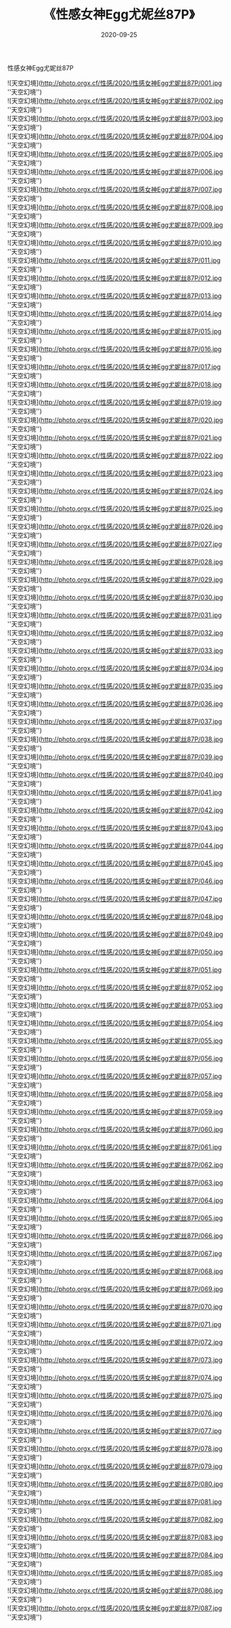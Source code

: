 ﻿---
layout: post
title:  《性感女神Egg尤妮丝87P》
date:   2020-09-25
img: http://photo.orgx.cf/性感/2020/性感女神Egg尤妮丝87P/000.jpg
tags: [美女, 性感, 泳衣]
---

性感女神Egg尤妮丝87P



![天空幻境](http://photo.orgx.cf/性感/2020/性感女神Egg尤妮丝87P/001.jpg ''天空幻境'') <br>
![天空幻境](http://photo.orgx.cf/性感/2020/性感女神Egg尤妮丝87P/002.jpg ''天空幻境'') <br>
![天空幻境](http://photo.orgx.cf/性感/2020/性感女神Egg尤妮丝87P/003.jpg ''天空幻境'') <br>
![天空幻境](http://photo.orgx.cf/性感/2020/性感女神Egg尤妮丝87P/004.jpg ''天空幻境'') <br>
![天空幻境](http://photo.orgx.cf/性感/2020/性感女神Egg尤妮丝87P/005.jpg ''天空幻境'') <br>
![天空幻境](http://photo.orgx.cf/性感/2020/性感女神Egg尤妮丝87P/006.jpg ''天空幻境'') <br>
![天空幻境](http://photo.orgx.cf/性感/2020/性感女神Egg尤妮丝87P/007.jpg ''天空幻境'') <br>
![天空幻境](http://photo.orgx.cf/性感/2020/性感女神Egg尤妮丝87P/008.jpg ''天空幻境'') <br>
![天空幻境](http://photo.orgx.cf/性感/2020/性感女神Egg尤妮丝87P/009.jpg ''天空幻境'') <br>
![天空幻境](http://photo.orgx.cf/性感/2020/性感女神Egg尤妮丝87P/010.jpg ''天空幻境'') <br>
![天空幻境](http://photo.orgx.cf/性感/2020/性感女神Egg尤妮丝87P/011.jpg ''天空幻境'') <br>
![天空幻境](http://photo.orgx.cf/性感/2020/性感女神Egg尤妮丝87P/012.jpg ''天空幻境'') <br>
![天空幻境](http://photo.orgx.cf/性感/2020/性感女神Egg尤妮丝87P/013.jpg ''天空幻境'') <br>
![天空幻境](http://photo.orgx.cf/性感/2020/性感女神Egg尤妮丝87P/014.jpg ''天空幻境'') <br>
![天空幻境](http://photo.orgx.cf/性感/2020/性感女神Egg尤妮丝87P/015.jpg ''天空幻境'') <br>
![天空幻境](http://photo.orgx.cf/性感/2020/性感女神Egg尤妮丝87P/016.jpg ''天空幻境'') <br>
![天空幻境](http://photo.orgx.cf/性感/2020/性感女神Egg尤妮丝87P/017.jpg ''天空幻境'') <br>
![天空幻境](http://photo.orgx.cf/性感/2020/性感女神Egg尤妮丝87P/018.jpg ''天空幻境'') <br>
![天空幻境](http://photo.orgx.cf/性感/2020/性感女神Egg尤妮丝87P/019.jpg ''天空幻境'') <br>
![天空幻境](http://photo.orgx.cf/性感/2020/性感女神Egg尤妮丝87P/020.jpg ''天空幻境'') <br>
![天空幻境](http://photo.orgx.cf/性感/2020/性感女神Egg尤妮丝87P/021.jpg ''天空幻境'') <br>
![天空幻境](http://photo.orgx.cf/性感/2020/性感女神Egg尤妮丝87P/022.jpg ''天空幻境'') <br>
![天空幻境](http://photo.orgx.cf/性感/2020/性感女神Egg尤妮丝87P/023.jpg ''天空幻境'') <br>
![天空幻境](http://photo.orgx.cf/性感/2020/性感女神Egg尤妮丝87P/024.jpg ''天空幻境'') <br>
![天空幻境](http://photo.orgx.cf/性感/2020/性感女神Egg尤妮丝87P/025.jpg ''天空幻境'') <br>
![天空幻境](http://photo.orgx.cf/性感/2020/性感女神Egg尤妮丝87P/026.jpg ''天空幻境'') <br>
![天空幻境](http://photo.orgx.cf/性感/2020/性感女神Egg尤妮丝87P/027.jpg ''天空幻境'') <br>
![天空幻境](http://photo.orgx.cf/性感/2020/性感女神Egg尤妮丝87P/028.jpg ''天空幻境'') <br>
![天空幻境](http://photo.orgx.cf/性感/2020/性感女神Egg尤妮丝87P/029.jpg ''天空幻境'') <br>
![天空幻境](http://photo.orgx.cf/性感/2020/性感女神Egg尤妮丝87P/030.jpg ''天空幻境'') <br>
![天空幻境](http://photo.orgx.cf/性感/2020/性感女神Egg尤妮丝87P/031.jpg ''天空幻境'') <br>
![天空幻境](http://photo.orgx.cf/性感/2020/性感女神Egg尤妮丝87P/032.jpg ''天空幻境'') <br>
![天空幻境](http://photo.orgx.cf/性感/2020/性感女神Egg尤妮丝87P/033.jpg ''天空幻境'') <br>
![天空幻境](http://photo.orgx.cf/性感/2020/性感女神Egg尤妮丝87P/034.jpg ''天空幻境'') <br>
![天空幻境](http://photo.orgx.cf/性感/2020/性感女神Egg尤妮丝87P/035.jpg ''天空幻境'') <br>
![天空幻境](http://photo.orgx.cf/性感/2020/性感女神Egg尤妮丝87P/036.jpg ''天空幻境'') <br>
![天空幻境](http://photo.orgx.cf/性感/2020/性感女神Egg尤妮丝87P/037.jpg ''天空幻境'') <br>
![天空幻境](http://photo.orgx.cf/性感/2020/性感女神Egg尤妮丝87P/038.jpg ''天空幻境'') <br>
![天空幻境](http://photo.orgx.cf/性感/2020/性感女神Egg尤妮丝87P/039.jpg ''天空幻境'') <br>
![天空幻境](http://photo.orgx.cf/性感/2020/性感女神Egg尤妮丝87P/040.jpg ''天空幻境'') <br>
![天空幻境](http://photo.orgx.cf/性感/2020/性感女神Egg尤妮丝87P/041.jpg ''天空幻境'') <br>
![天空幻境](http://photo.orgx.cf/性感/2020/性感女神Egg尤妮丝87P/042.jpg ''天空幻境'') <br>
![天空幻境](http://photo.orgx.cf/性感/2020/性感女神Egg尤妮丝87P/043.jpg ''天空幻境'') <br>
![天空幻境](http://photo.orgx.cf/性感/2020/性感女神Egg尤妮丝87P/044.jpg ''天空幻境'') <br>
![天空幻境](http://photo.orgx.cf/性感/2020/性感女神Egg尤妮丝87P/045.jpg ''天空幻境'') <br>
![天空幻境](http://photo.orgx.cf/性感/2020/性感女神Egg尤妮丝87P/046.jpg ''天空幻境'') <br>
![天空幻境](http://photo.orgx.cf/性感/2020/性感女神Egg尤妮丝87P/047.jpg ''天空幻境'') <br>
![天空幻境](http://photo.orgx.cf/性感/2020/性感女神Egg尤妮丝87P/048.jpg ''天空幻境'') <br>
![天空幻境](http://photo.orgx.cf/性感/2020/性感女神Egg尤妮丝87P/049.jpg ''天空幻境'') <br>
![天空幻境](http://photo.orgx.cf/性感/2020/性感女神Egg尤妮丝87P/050.jpg ''天空幻境'') <br>
![天空幻境](http://photo.orgx.cf/性感/2020/性感女神Egg尤妮丝87P/051.jpg ''天空幻境'') <br>
![天空幻境](http://photo.orgx.cf/性感/2020/性感女神Egg尤妮丝87P/052.jpg ''天空幻境'') <br>
![天空幻境](http://photo.orgx.cf/性感/2020/性感女神Egg尤妮丝87P/053.jpg ''天空幻境'') <br>
![天空幻境](http://photo.orgx.cf/性感/2020/性感女神Egg尤妮丝87P/054.jpg ''天空幻境'') <br>
![天空幻境](http://photo.orgx.cf/性感/2020/性感女神Egg尤妮丝87P/055.jpg ''天空幻境'') <br>
![天空幻境](http://photo.orgx.cf/性感/2020/性感女神Egg尤妮丝87P/056.jpg ''天空幻境'') <br>
![天空幻境](http://photo.orgx.cf/性感/2020/性感女神Egg尤妮丝87P/057.jpg ''天空幻境'') <br>
![天空幻境](http://photo.orgx.cf/性感/2020/性感女神Egg尤妮丝87P/058.jpg ''天空幻境'') <br>
![天空幻境](http://photo.orgx.cf/性感/2020/性感女神Egg尤妮丝87P/059.jpg ''天空幻境'') <br>
![天空幻境](http://photo.orgx.cf/性感/2020/性感女神Egg尤妮丝87P/060.jpg ''天空幻境'') <br>
![天空幻境](http://photo.orgx.cf/性感/2020/性感女神Egg尤妮丝87P/061.jpg ''天空幻境'') <br>
![天空幻境](http://photo.orgx.cf/性感/2020/性感女神Egg尤妮丝87P/062.jpg ''天空幻境'') <br>
![天空幻境](http://photo.orgx.cf/性感/2020/性感女神Egg尤妮丝87P/063.jpg ''天空幻境'') <br>
![天空幻境](http://photo.orgx.cf/性感/2020/性感女神Egg尤妮丝87P/064.jpg ''天空幻境'') <br>
![天空幻境](http://photo.orgx.cf/性感/2020/性感女神Egg尤妮丝87P/065.jpg ''天空幻境'') <br>
![天空幻境](http://photo.orgx.cf/性感/2020/性感女神Egg尤妮丝87P/066.jpg ''天空幻境'') <br>
![天空幻境](http://photo.orgx.cf/性感/2020/性感女神Egg尤妮丝87P/067.jpg ''天空幻境'') <br>
![天空幻境](http://photo.orgx.cf/性感/2020/性感女神Egg尤妮丝87P/068.jpg ''天空幻境'') <br>
![天空幻境](http://photo.orgx.cf/性感/2020/性感女神Egg尤妮丝87P/069.jpg ''天空幻境'') <br>
![天空幻境](http://photo.orgx.cf/性感/2020/性感女神Egg尤妮丝87P/070.jpg ''天空幻境'') <br>
![天空幻境](http://photo.orgx.cf/性感/2020/性感女神Egg尤妮丝87P/071.jpg ''天空幻境'') <br>
![天空幻境](http://photo.orgx.cf/性感/2020/性感女神Egg尤妮丝87P/072.jpg ''天空幻境'') <br>
![天空幻境](http://photo.orgx.cf/性感/2020/性感女神Egg尤妮丝87P/073.jpg ''天空幻境'') <br>
![天空幻境](http://photo.orgx.cf/性感/2020/性感女神Egg尤妮丝87P/074.jpg ''天空幻境'') <br>
![天空幻境](http://photo.orgx.cf/性感/2020/性感女神Egg尤妮丝87P/075.jpg ''天空幻境'') <br>
![天空幻境](http://photo.orgx.cf/性感/2020/性感女神Egg尤妮丝87P/076.jpg ''天空幻境'') <br>
![天空幻境](http://photo.orgx.cf/性感/2020/性感女神Egg尤妮丝87P/077.jpg ''天空幻境'') <br>
![天空幻境](http://photo.orgx.cf/性感/2020/性感女神Egg尤妮丝87P/078.jpg ''天空幻境'') <br>
![天空幻境](http://photo.orgx.cf/性感/2020/性感女神Egg尤妮丝87P/079.jpg ''天空幻境'') <br>
![天空幻境](http://photo.orgx.cf/性感/2020/性感女神Egg尤妮丝87P/080.jpg ''天空幻境'') <br>
![天空幻境](http://photo.orgx.cf/性感/2020/性感女神Egg尤妮丝87P/081.jpg ''天空幻境'') <br>
![天空幻境](http://photo.orgx.cf/性感/2020/性感女神Egg尤妮丝87P/082.jpg ''天空幻境'') <br>
![天空幻境](http://photo.orgx.cf/性感/2020/性感女神Egg尤妮丝87P/083.jpg ''天空幻境'') <br>
![天空幻境](http://photo.orgx.cf/性感/2020/性感女神Egg尤妮丝87P/084.jpg ''天空幻境'') <br>
![天空幻境](http://photo.orgx.cf/性感/2020/性感女神Egg尤妮丝87P/085.jpg ''天空幻境'') <br>
![天空幻境](http://photo.orgx.cf/性感/2020/性感女神Egg尤妮丝87P/086.jpg ''天空幻境'') <br>
![天空幻境](http://photo.orgx.cf/性感/2020/性感女神Egg尤妮丝87P/087.jpg ''天空幻境'') <br>